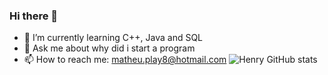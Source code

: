### Hi there 👋

- 🌱 I’m currently learning C++, Java and SQL
- 💬 Ask me about why did i start a program
- 📫 How to reach me: matheu.play8@hotmail.com
![Henry GitHub stats](https://github-readme-stats.vercel.app/api?username=MatheusHenry2&show_icons=true&theme=radical)





